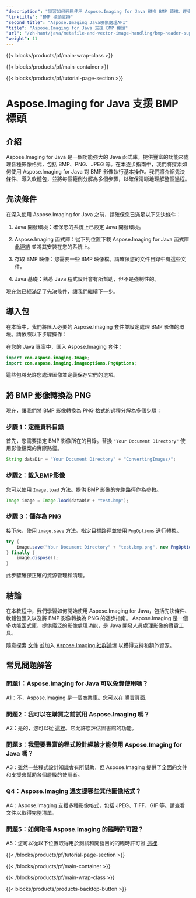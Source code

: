 ```yaml
---
"description": "學習如何輕鬆使用 Aspose.Imaging for Java 轉換 BMP 頭檔。逐步匯入軟體包、載入影像並儲存為不同格式。"
"linktitle": "BMP 標頭支持"
"second_title": "Aspose.Imaging Java映像處理API"
"title": "Aspose.Imaging for Java 支援 BMP 標頭"
"url": "/zh-hant/java/metafile-and-vector-image-handling/bmp-header-support/"
"weight": 11
---
```


{{< blocks/products/pf/main-wrap-class >}}

{{< blocks/products/pf/main-container >}}

{{< blocks/products/pf/tutorial-page-section >}}

# Aspose.Imaging for Java 支援 BMP 標頭

## 介紹

Aspose.Imaging for Java 是一個功能強大的 Java 函式庫，提供豐富的功能來處理各種影像格式，包括 BMP、PNG、JPEG 等。在本逐步指南中，我們將探索如何使用 Aspose.Imaging for Java 對 BMP 影像執行基本操作。我們將介紹先決條件、導入軟體包，並將每個範例分解為多個步驟，以確保清晰地理解整個過程。

## 先決條件

在深入使用 Aspose.Imaging for Java 之前，請確保您已滿足以下先決條件：

1. Java 開發環境：確保您的系統上已設定 Java 開發環境。

2. Aspose.Imaging 函式庫：從下列位置下載 Aspose.Imaging for Java 函式庫 [此連結](https://releases.aspose.com/imaging/java/) 並將其安裝在您的系統上。

3. 存取 BMP 映像：您需要一些 BMP 映像檔。請確保您的文件目錄中有這些文件。

4. Java 基礎：熟悉 Java 程式設計會有所幫助，但不是強制性的。

現在您已經滿足了先決條件，讓我們繼續下一步。

## 導入包

在本節中，我們將匯入必要的 Aspose.Imaging 套件並設定處理 BMP 影像的環境。請依照以下步驟操作：

在您的 Java 專案中，匯入 Aspose.Imaging 套件：

```java
import com.aspose.imaging.Image;
import com.aspose.imaging.imageoptions.PngOptions;
```

這些包將允許您處理圖像並定義保存它們的選項。

## 將 BMP 影像轉換為 PNG

現在，讓我們將 BMP 影像轉換為 PNG 格式的過程分解為多個步驟：

### 步驟 1：定義資料目錄

首先，您需要指定 BMP 影像所在的目錄。替換 `"Your Document Directory"` 使用影像檔案的實際路徑。

```java
String dataDir = "Your Document Directory" + "ConvertingImages/";
```

### 步驟2：載入BMP影像

您可以使用 `Image.load` 方法。提供 BMP 影像的完整路徑作為參數。

```java
Image image = Image.load(dataDir + "test.bmp");
```

### 步驟 3：儲存為 PNG

接下來，使用 `image.save` 方法。指定目標路徑並使用 `PngOptions` 進行轉換。

```java
try {
    image.save("Your Document Directory" + "test.bmp.png", new PngOptions());
} finally {
    image.dispose();
}
```

此步驟確保正確的資源管理和清理。

## 結論

在本教程中，我們學習如何開始使用 Aspose.Imaging for Java，包括先決條件、軟體包匯入以及將 BMP 影像轉換為 PNG 的逐步指南。 Aspose.Imaging 是一個多功能函式庫，提供廣泛的影像處理功能，是 Java 開發人員處理影像的寶貴工具。

隨意探索 [文件](https://reference.aspose.com/imaging/java/) 並加入 [Aspose.Imaging 社群論壇](https://forum.aspose.com/) 以獲得支持和額外資源。

## 常見問題解答

### 問題1：Aspose.Imaging for Java 可以免費使用嗎？

A1：不，Aspose.Imaging 是一個商業庫。您可以在 [購買頁面](https://purchase。aspose.com/buy).

### 問題2：我可以在購買之前試用 Aspose.Imaging 嗎？

A2：是的，您可以從 [這裡](https://releases.aspose.com/)。它允許您評估圖書館的功能。

### 問題3：我需要豐富的程式設計經驗才能使用 Aspose.Imaging for Java 嗎？

A3：雖然一些程式設計知識會有所幫助，但 Aspose.Imaging 提供了全面的文件和支援來幫助各個層級的使用者。

### Q4：Aspose.Imaging 還支援哪些其他圖像格式？

A4：Aspose.Imaging 支援多種影像格式，包括 JPEG、TIFF、GIF 等。請查看文件以取得完整清單。

### 問題5：如何取得 Aspose.Imaging 的臨時許可證？

A5：您可以從以下位置取得用於測試和開發目的的臨時許可證 [這裡](https://purchase。aspose.com/temporary-license/).

{{< /blocks/products/pf/tutorial-page-section >}}

{{< /blocks/products/pf/main-container >}}

{{< /blocks/products/pf/main-wrap-class >}}

{{< blocks/products/products-backtop-button >}}